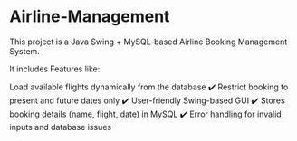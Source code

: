 # Airline-Management

This project is a Java Swing + MySQL-based Airline Booking Management System.

It includes Features like:

Load available flights dynamically from the database
✔️ Restrict booking to present and future dates only
✔️ User-friendly Swing-based GUI
✔️ Stores booking details (name, flight, date) in MySQL
✔️ Error handling for invalid inputs and database issues
